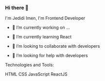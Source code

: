 ### Hi there 👋
I'm Jedidi Imen, I'm Frontend Developer

- 🔭 I’m currently working on ...

- 🌱 I’m currently learning React

- 👯 I’m looking to collaborate with developers

- 🤔 I’m looking for help with developers

Technologies and Tools:

HTML
CSS
JavaScript
ReactJS
